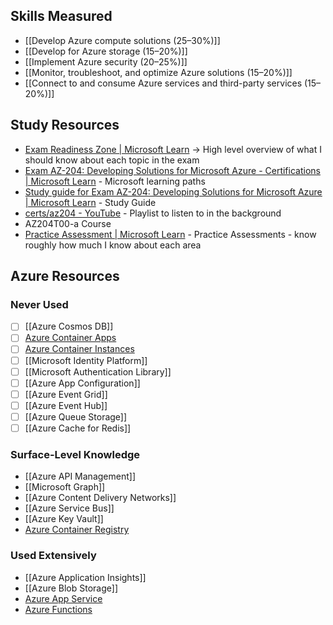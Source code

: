 ## Skills Measured
- [[Develop Azure compute solutions (25–30%)]]
- [[Develop for Azure storage (15–20%)]]
- [[Implement Azure security (20–25%)]]
- [[Monitor, troubleshoot, and optimize Azure solutions (15–20%)]]
- [[Connect to and consume Azure services and third-party services (15–20%)]]
## Study Resources
- [Exam Readiness Zone | Microsoft Learn](https://learn.microsoft.com/en-us/shows/exam-readiness-zone/?terms=az-204) -> High level overview of what I should know about each topic in the exam
- [Exam AZ-204: Developing Solutions for Microsoft Azure - Certifications | Microsoft Learn](https://learn.microsoft.com/en-us/credentials/certifications/exams/az-204/) - Microsoft learning paths
- [Study guide for Exam AZ-204: Developing Solutions for Microsoft Azure | Microsoft Learn](https://learn.microsoft.com/en-us/credentials/certifications/resources/study-guides/az-204) - Study Guide
- [certs/az204 - YouTube](https://www.youtube.com/playlist?list=PLXaF2fWDyiZBPJVfLNBYvD4LbHNinftQI) - Playlist to listen to in the background
- AZ204T00-a Course
- [Practice Assessment | Microsoft Learn](https://learn.microsoft.com/en-us/credentials/certifications/exams/az-204/practice/assessment?assessment-type=practice&assessmentId=35) - Practice Assessments - know roughly how much I know about each area
## Azure Resources
### Never Used
- [ ] [[Azure Cosmos DB]]
- [ ] [Azure Container Apps](Azure%20Container%20Apps)
- [ ] [Azure Container Instances](Azure%20Container%20Instances.md)
- [ ] [[Microsoft Identity Platform]]
- [ ] [[Microsoft Authentication Library]]
- [ ] [[Azure App Configuration]]
- [ ] [[Azure Event Grid]]
- [ ] [[Azure Event Hub]]
- [ ] [[Azure Queue Storage]]
- [ ] [[Azure Cache for Redis]]
### Surface-Level Knowledge
- [[Azure API Management]]
- [[Microsoft Graph]]
- [[Azure Content Delivery Networks]]
- [[Azure Service Bus]]
- [[Azure Key Vault]]
- [Azure Container Registry](Azure%20Container%20Registry)
### Used Extensively
- [[Azure Application Insights]]
- [[Azure Blob Storage]]
- [Azure App Service](Azure%20App%20Service)
- [Azure Functions](Azure%20Functions)
